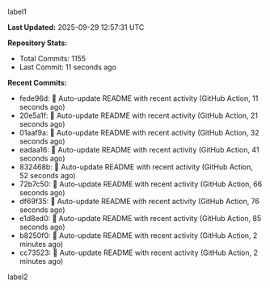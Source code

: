 
label1 
<!-- ACTIVITY_START -->
**Last Updated:** 2025-09-29 12:57:31 UTC

**Repository Stats:**
- Total Commits: 1155
- Last Commit: 11 seconds ago

**Recent Commits:**
- fede96d: 🤖 Auto-update README with recent activity (GitHub Action, 11 seconds ago)
- 20e5a1f: 🤖 Auto-update README with recent activity (GitHub Action, 21 seconds ago)
- 01aaf9a: 🤖 Auto-update README with recent activity (GitHub Action, 32 seconds ago)
- eadaa16: 🤖 Auto-update README with recent activity (GitHub Action, 41 seconds ago)
- 832468b: 🤖 Auto-update README with recent activity (GitHub Action, 52 seconds ago)
- 72b7c50: 🤖 Auto-update README with recent activity (GitHub Action, 66 seconds ago)
- df69f35: 🤖 Auto-update README with recent activity (GitHub Action, 76 seconds ago)
- e1d8ed0: 🤖 Auto-update README with recent activity (GitHub Action, 85 seconds ago)
- b8250f0: 🤖 Auto-update README with recent activity (GitHub Action, 2 minutes ago)
- cc73523: 🤖 Auto-update README with recent activity (GitHub Action, 2 minutes ago)
<!-- ACTIVITY_END -->

label2

